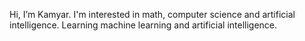 Hi, I’m Kamyar.
I'm interested in math, computer science and artificial intelligence.
Learning machine learning and artificial intelligence.
